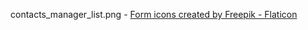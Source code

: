 
contacts_manager_list.png - <a href="https://www.flaticon.com/free-icons/form" title="form icons">Form icons created by Freepik - Flaticon</a>

